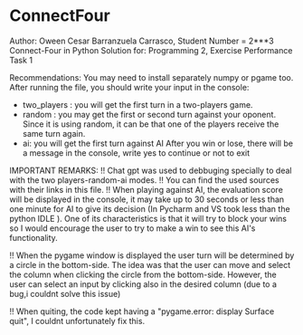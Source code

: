 # ConnectFour
Author: Oween Cesar Barranzuela Carrasco, Student Number = 2***3
Connect-Four in Python
Solution for: Programming 2, Exercise Performance Task 1

Recommendations:
You may need to install separately numpy or pgame too.
After running the file, you should write your input in the console: 
   - two_players : you will get the first turn in a two-players game.
   - random : you may get the first or second turn against your oponent. Since it is using random, it can be that one 
   of the players receive the same turn again.
   - ai: you will get the first turn against AI
After you win or lose, there will be a message in the console, write yes to continue or not to exit 

IMPORTANT REMARKS:
!! Chat gpt was used to debbuging specially to deal with the two players-random-ai modes.
!! You can find the used sources with their links in this file. 
!!  When playing against AI, the evaluation score will be displayed in the console, it may take up to 30 seconds or less than 
one minute for AI to give its decision (In Pycharm and VS took less than the python IDLE ). One of its characteristics is that it will try to block your wins so I would encourage the user
to try to make a win to see this AI's functionality. 

!! When the pygame window is displayed the user turn will be determined by a circle in the bottom-side. The idea was that the user
can move and select the column when clicking the circle from the bottom-side. However, the user can select an input by clicking also in the 
desired column (due to a bug,i couldnt solve this issue)

!! When quiting, the code kept having a "pygame.error: display Surface quit", I couldnt unfortunately fix this.

